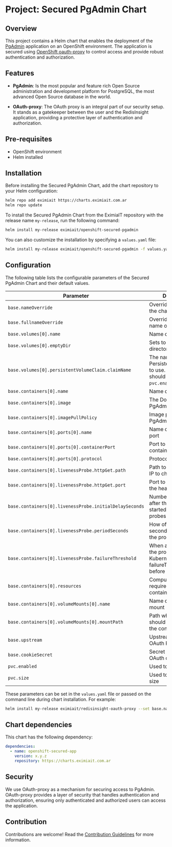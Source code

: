 # Project: Secured PgAdmin Chart 

## Overview
This project contains a Helm chart that enables the deployment of the
[PgAdmin](https://www.pgadmin.org/) application on an OpenShift environment.
The application is secured using [OpenShift oauth-proxy](https://github.com/openshift/oauth-proxy) to control access and provide robust authentication and authorization. 

## Features
- **PgAdmin**: Is the most popular and feature rich Open Source administration and development platform for PostgreSQL, the most advanced Open Source database in the world.

- **OAuth-proxy**: The OAuth proxy is an integral part of our security setup. It stands as a gatekeeper between the user and the RedisInsight application, providing a protective layer of authentication and authorization.

## Pre-requisites

- OpenShift environment
- Helm installed

## Installation

Before installing the Secured PgAdmin Chart, add the chart repository to your Helm configuration:

```sh
helm repo add eximiait https://charts.eximiait.com.ar
helm repo update
```

To install the Secured PgAdmin Chart from the EximiaIT repository with the release name `my-release`, run the following command:

```sh
helm install my-release eximiait/openshift-secured-pgadmin
```

You can also customize the installation by specifying a `values.yaml` file:

```sh
helm install my-release eximiait/openshift-secured-pgadmin -f values.yaml
```

## Configuration

The following table lists the configurable parameters of the Secured PgAdmin Chart and their default values.

| Parameter                                              | Description                                                                                                                             | Default                                          |
|--------------------------------------------------------|-----------------------------------------------------------------------------------------------------------------------------------------|--------------------------------------------------|
| `base.nameOverride`                                    | Overrides the name of the chart                                                                                                         | `"pgadmin"`                                 |
| `base.fullnameOverride`                                | Overrides the full name of the chart                                                                                                    | `"pgadmin"`                                 |
| `base.volumes[0].name`                                 | Name of the volume                                                                                                                      | `"db"`                                           |
| `base.volumes[0].emptyDir`                             | Sets to use an empty directory as volume                                                                                                | `{}`                                             |
| `base.volumes[0].persistentVolumeClaim.claimName`      | The name of PersistentVolumeClaim to use. If selected, you should set `pvc.enabled: true`. | `storage-claim`                                           |
| `base.containers[0].name`                              | Name of the container                                                                                                                   | `"app"`                                          |
| `base.containers[0].image`                             | The Docker image for PgAdmin                                                                                                       | `"dpage/pgadmin4:7.4"`                |
| `base.containers[0].imagePullPolicy`                   | Image pull policy for PgAdmin                                                                                                      | `"IfNotPresent"`                                 |
| `base.containers[0].ports[0].name`                     | Name of the exposed port                                                                                                                | `"http"`                                         |
| `base.containers[0].ports[0].containerPort`            | Port to expose on the container's IP address                                                                                            | `80`                                           |
| `base.containers[0].ports[0].protocol`                 | Protocol for the port                                                                                                                   | `"HTTP"`                                          |
| `base.containers[0].livenessProbe.httpGet.path`        | Path to access on the IP to check the health                                                                                            | `"/misc/ping"`                                |
| `base.containers[0].livenessProbe.httpGet.port`        | Port to use to check the health                                                                                                         | `80`                                           |
| `base.containers[0].livenessProbe.initialDelaySeconds` | Number of seconds after the container has started before liveness probes are initiated                                                  | `30`                                              |
| `base.containers[0].livenessProbe.periodSeconds`       | How often (in seconds) to perform the probe                                                                                             | `60`                                              |
| `base.containers[0].livenessProbe.failureThreshold`    | When a Pod starts and the probe fails, Kubernetes will try failureThreshold times before giving up                                      | `3`                                              |
| `base.containers[0].resources`                         | Compute resources required by the container                                                                                             | `{}`                                             |
| `base.containers[0].volumeMounts[0].name`              | Name of the volume mount                                                                                                                | `"pgadmin"`                                           |
| `base.containers[0].volumeMounts[0].mountPath`         | Path where the volume should be mounted in the container                                                                                | `"/pgadmin-data"`                                          |
| `base.upstream`                                        | Upstream URL for the OAuth Proxy                                                                                                        | `"http://localhost:80"`                        |
| `base.cookieSecret`                                    | Secret used to encrypt OAuth cookies                                                                                                    | `"bA7kPuPzko-igWaLPhVDWVj_VhENVnVcHce6rYQwu_s="` |
| `pvc.enabled`                                    | Used to create a PVC                                                                                                    | `false` |
| `pvc.size`                                    | Used to indicate a PVC size                                                                                                    | `1Gi` |

These parameters can be set in the `values.yaml` file or passed on the command line during chart installation. For example:

```sh
helm install my-release eximiait/redisinsight-oauth-proxy --set base.nameOverride=myapp
```

## Chart dependencies

This chart has the following dependency:

```yaml
dependencies:
  - name: openshift-secured-app
    version: x.y.z
    repository: https://charts.eximiait.com.ar
```

## Security

We use OAuth-proxy as a mechanism for securing access to PgAdmin. OAuth-proxy provides a layer of security that handles authentication and authorization, ensuring only authenticated and authorized users can access the application.

## Contribution

Contributions are welcome! Read the [Contribution Guidelines](../CONTRIBUTING.md) for more information.
